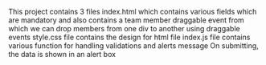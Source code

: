 This project contains 3 files
index.html which contains various fields which are mandatory and also contains a team member draggable event from which we can drop members from one div to another using draggable events
style.css file contains the design for html file
index.js file contains various function for handling validations and alerts message
On submitting, the data is shown in an alert box 